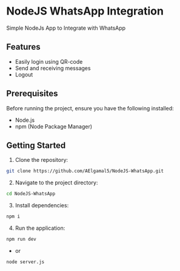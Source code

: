 # NodeJS WhatsApp Integration
Simple NodeJs App to Integrate with WhatsApp

## Features
  - Easily login using QR-code
  - Send and receiving messages
  - Logout

## Prerequisites
Before running the project, ensure you have the following installed:
  - Node.js
  - npm (Node Package Manager)

## Getting Started
1. Clone the repository:
```bash
git clone https://github.com/AElgamal5/NodeJS-WhatsApp.git
```
2. Navigate to the project directory:
```bash
cd NodeJS-WhatsApp
```
3. Install dependencies:
```bash
npm i
```
4. Run the application:
```bash
npm run dev
```
- or
```bash
node server.js
```
